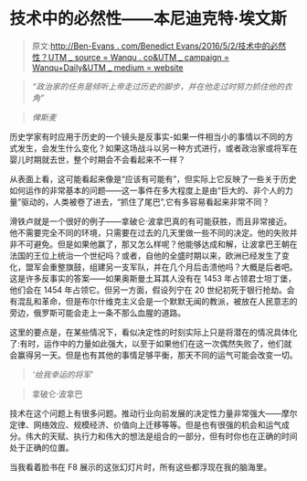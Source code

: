 # 技术中的必然性——本尼迪克特·埃文斯

> 原文:[http://Ben-Evans . com/Benedict Evans/2016/5/2/技术中的必然性？UTM _ source = Wanqu . co&UTM _ campaign = Wanqu+Daily&UTM _ medium = website](http://ben-evans.com/benedictevans/2016/5/2/inevitability-in-technology?utm_source=wanqu.co&utm_campaign=Wanqu+Daily&utm_medium=website)

> *“政治家的任务是倾听上帝走过历史的脚步，并在他走过时努力抓住他的衣角”*

> *俾斯麦*

历史学家有时应用于历史的一个镜头是反事实-如果一件相当小的事情以不同的方式发生，会发生什么变化？如果这场战斗以另一种方式进行，或者政治家或将军在婴儿时期就去世，整个时期会不会看起来不一样？

从表面上看，这可能看起来像是“应该有可能有”，但实际上它反映了一些关于历史如何运作的非常基本的问题——这一事件在多大程度上是由“巨大的、非个人的力量”驱动的，人类被卷了进去，“抓住了尾巴”,它有多容易看起来非常不同？

滑铁卢就是一个很好的例子——拿破仑·波拿巴真的有可能获胜，而且非常接近。他不需要完全不同的环境，只需要在过去的几天里做一些不同的决定。他的失败并非不可避免。但是如果他赢了，那又怎么样呢？他能够达成和解，让波拿巴王朝在法国的王位上统治一个世纪吗？或者，自他的全盛时期以来，欧洲已经发生了变化，盟军会重整旗鼓，组建另一支军队，并在几个月后击溃他吗？大概是后者吧。这是许多反事实的答案——如果奥斯曼土耳其人没有在 1453 年占领君士坦丁堡，他们会在 1454 年占领它。但另一方面，假设列宁在 20 世纪初死于银行抢劫。会有混乱和革命，但是布尔什维克主义会是一个默默无闻的教派，被放在人民意志的旁边，俄罗斯可能会走上一条不那么血腥的道路。

这里的要点是，在某些情况下，看似决定性的时刻实际上只是将潜在的情况具体化了:有时，运作中的力量如此强大，以至于如果他们在这一次偶然失败了，他们就会赢得另一天。但是也有其他的事情足够平衡，那天不同的运气可能会改变一切。

> *‘给我幸运的将军’*

> 拿破仑·波拿巴

技术在这个问题上有很多问题。推动行业向前发展的决定性力量非常强大——摩尔定律、网络效应、规模经济、价值向上迁移等等。但是也有很强的机会和运气成分。伟大的天赋、执行力和伟大的想法是组合的一部分，但有时你也在正确的时间处于正确的位置。

当我看着脸书在 F8 展示的这张幻灯片时，所有这些都浮现在我的脑海里。